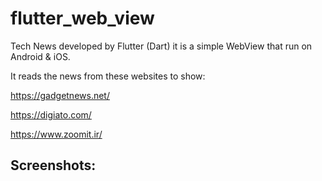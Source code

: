 # flutter_web_view
Tech News developed by Flutter (Dart) it is a simple WebView that run on Android & iOS.

It reads the news from these websites to show:

https://gadgetnews.net/

https://digiato.com/

https://www.zoomit.ir/


## Screenshots:


